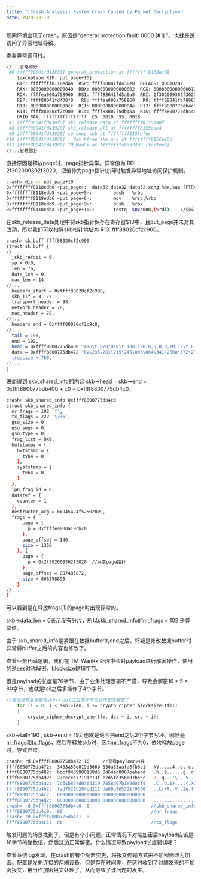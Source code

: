 ```yaml
---
title: "[Crash Analysis] System Crash Caused by Packet Decryption"
date: 2020-09-10
---
```


现网环境出现了crash，原因是"general protection fault: 0000 [#1]  "，也就是说访问了异常地址导致。

查看异常调用栈。

```bash
//...省略部分
 #6 [ffff88041fd43830] general_protection at ffffffff8168ef68
    [exception RIP: put_page+10]
    RIP: ffffffff8118edaa  RSP: ffff88041fd438e8  RFLAGS: 00010202
    RAX: 0000000000000040  RBX: 0000000000000002  RCX: 0000000000000010
    RDX: ffffea000a758960  RSI: ffff88041fd5a0a8  RDI: 2f302009302f3020
    RBP: ffff88041fd438f0   R8: ffffea000a758960   R9: ffff88041fb78980
    R10: 00000000000000cc  R11: 000000000000004e  R12: ffff8800775db4c0
    R13: ffff88020cf2c900  R14: ffff8800775db46a  R15: ffff8800775db44e
    ORIG_RAX: ffffffffffffffff  CS: 0010  SS: 0018
 #7 [ffff88041fd438f8] skb_release_data at ffffffff8155ea0f
 #8 [ffff88041fd43920] skb_release_all at ffffffff8155eae4
 #9 [ffff88041fd43938] consume_skb at ffffffff8155efdc
#10 [ffff88041fd43958] __dev_kfree_skb_any at ffffffff8156ee5d
#11 [ffff88041fd43980] TM_WanRx at ffffffffa03374d8 [testmod]
//...省略部分
```
直接原因是释放page时，page指针异常。异常值为 RDI：2f302009302f3020，把值作为page指针访问时触发异常地址访问保护机制。

```bash
crash> dis -r put_page+10
0xffffffff8118edb0 <put_page>:  data32 data32 data32 xchg %ax,%ax [FTRACE NOP]
0xffffffff8118edb5 <put_page+5>:        push   %rbp
0xffffffff8118edb6 <put_page+6>:        mov    %rsp,%rbp
0xffffffff8118edb9 <put_page+9>:        push   %rbx
0xffffffff8118edba <put_page+10>:       testq  $0xc000,(%rdi)    //访问page
```

在skb_release_data处理中将skb指针保存在寄存器$13中，且put_page并未对其改动，所以我们可以指导skb指针地址为 R13: ffff88020cf2c900。

```bash
crash> sk_buff ffff88020cf2c900
struct sk_buff {
//...
  _skb_refdst = 0, 
  sp = 0x0, 
  len = 76, 
  data_len = 0, 
  mac_len = 14, 
//...
  headers_start = 0xffff88020cf2c998, 
  skb_iif = 3, //...
  transport_header = 98, 
  network_header = 78, 
  mac_header = 78, 
//...
  headers_end = 0xffff88020cf2c9c8, 
//...
  tail = 190, 
  end = 192, 
  head = 0xffff8800775db400 "496\t 0/0/0/0\t 100,120,0,0,0,0,10,12\t 0,0,0,0,0,0,0\t 0,0,0,0,0,0, \220oBwE\376\356\070T\022<\b", 
  data = 0xffff8800775db472 "kV\235\201\215\245\003\064\341\266o\372\252c\n\005\325h\001\230\071\224Ͻ\275\276\276g\200\355d\215?\301\221q\347\316\316'\\\265\a`5\373\325\347\031C\246\320d\270\061}\364\f\220\036{\331Xx\021\322L(+R\327\372V\223\037\062e\265", <incomplete sequence \336>, 
  truesize = 768, 
//...
}
```

进而得到 skb_shared_info的内容 skb->head + skb->end = 0xffff8800775db400 + c0 = 0xffff8800775db4c0。

```bash
crash> skb_shared_info 0xffff8800775db4c0
struct skb_shared_info {
  nr_frags = 102 'f', 
  tx_flags = 222 '\336', 
  gso_size = 0, 
  gso_segs = 0, 
  gso_type = 0, 
  frag_list = 0x0, 
  hwtstamps = {
    hwtstamp = {
      tv64 = 0
    }, 
    syststamp = {
      tv64 = 0
    }
  }, 
  ip6_frag_id = 0, 
  dataref = {
    counter = 1
  }, 
  destructor_arg = 0x945424f52502009, 
  frags = {
      page = {
        p = 0xffffea000a19cbc0
      }, 
      page_offset = 140, 
      size = 1350
    }, {
      page = {
        p = 0x2f302009302f3020	//异常page指针
      }, 
      page_offset = 807405872, 
      size = 808398895
    }
//...
}
```

可以看到是在释放frags[1]的page时出现异常的。

skb->data_len = 0表示没有分片，所以skb_shared_info的nr_frags = 102 是异常值。

由于 skb_shared_info是紧跟在数据buffer的end之后，怀疑是修改数据buffer时异常将buffer之后的内容也修改了。

查看业务代码逻辑，我们在 TM_WanRx 处理中会对payload进行解密操作，使用的是aes对称解密，blocksize是16字节。

但是payload的长度是76字节，由于业务处理逻辑不严谨，导致会解密16 * 5 = 80字节，也就是tail之后多操作了4个字节。 

```c
//错误逻辑会导致将skb->tail之后的字节也当作密文解密了
    for (i = 0; i < skb->len; i += crypto_cipher_blocksize(tfm))
    {
        crypto_cipher_decrypt_one(tfm, dst + i, src + i);
    }
```

skb->tail=190 , skb->end = 192,也就是说会把end之后2个字节写坏。刚好是 nr_frags和tx_flags，然后在释放skb时，因为nr_frags不为0，依次释放page时，导致异常。

```bash
crash> rd 0xffff8800775db472 16		//查看payload内容
ffff8800775db472:  3403a58d819d566b 050a63aafa6fb6e1   kV.....4..o..c..
ffff8800775db482:  bdcf9439980168d5 8d64ed8067bebebd   .h..9......g..d.
ffff8800775db492:  27cecee77191c13f e7d5fb356007b55c   ?..q...'\..`5...
ffff8800775db4a2:  7d31b864d0a64319 7858d97b1e900cf4   .C..d.1}....{.Xx
ffff8800775db4b2:  fad7522b284cd211 de66b565321f9356   ..L(+R..V..2e.f.	//66是nr_frags de是tx_flags
ffff8800775db4c2:  0000000000000000 0000000000000000   ................
ffff8800775db4d2:  0000000000000000 0000000000000000   ................
crash> rd 0xffff8800775db4c0 -8                       //skb_shared_info开始
ffff8800775db4c0:  66                                 //nr_frags
crash> rd 0xffff8800775db4c1 -8
ffff8800775db4c1:  de                                 //tx_flags                .
```

触发问题的场景找到了，但是有个小问题。正常情况下对端加密后payload应该是16字节的整数倍，然后这边正常解密。什么情况导致payload长度错误呢？

查看系统log发现，在crash前有个配置变更，将报文传输方式由不加密修改为加密。配置是发向连接的两端设备，但是存在时间差，在这时收到了对端发来的不加密报文，被当作加密报文处理了，从而导致了该问题的发生。
